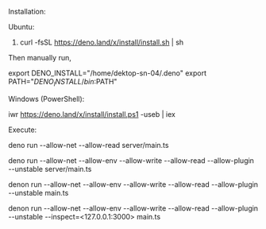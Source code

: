 Installation:

Ubuntu:

1. curl -fsSL https://deno.land/x/install/install.sh | sh

Then manually run,

export DENO_INSTALL="/home/dektop-sn-04/.deno"
export PATH="$DENO_INSTALL/bin:$PATH"

Windows (PowerShell):

iwr https://deno.land/x/install/install.ps1 -useb | iex

Execute:

deno run --allow-net --allow-read server/main.ts

deno run --allow-net --allow-env --allow-write --allow-read --allow-plugin --unstable server/main.ts

denon run --allow-net --allow-env --allow-write --allow-read --allow-plugin --unstable main.ts

denon run --allow-net --allow-env --allow-write --allow-read --allow-plugin --unstable --inspect=<127.0.0.1:3000> main.ts
